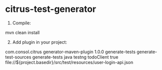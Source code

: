 # citrus-test-generator

1. Compile:

mvn clean install

2. Add plugin in your project:

<plugin>
                <groupId>com.consol.citrus</groupId>
                <artifactId>generator-maven-plugin</artifactId>
                <version>1.0.0</version>
                <executions>
                    <execution>
                        <id>generate-tests</id>
                        <phase>generate-test-sources</phase>
                        <goals>
                            <goal>generate-tests</goal>
                        </goals>
                    </execution>
                </executions>
                <configuration>
                    <type>java</type>
                    <framework>testng</framework>
                    <tests>
                        <test>
                            <endpoint>todoClient</endpoint>
                            <disabled>true</disabled>
                            <swagger>
                                <file>file://${project.basedir}/src/test/resources/user-login-api.json</file>
                            </swagger>
                        </test>
                    </tests>
                </configuration>
            </plugin>
